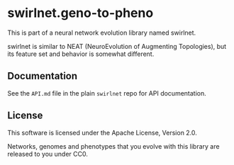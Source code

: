 # swirlnet.geno-to-pheno

This is part of a neural network evolution library named swirlnet.

swirlnet is similar to NEAT (NeuroEvolution of Augmenting Topologies), but its
feature set and behavior is somewhat different.

## Documentation

See the `API.md` file in the plain `swirlnet` repo for API documentation.

## License

This software is licensed under the Apache License, Version 2.0.

Networks, genomes and phenotypes that you evolve with this library are released
to you under CC0.

